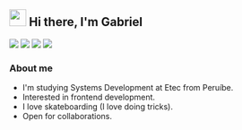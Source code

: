 <h2><img src="https://emojis.slackmojis.com/emojis/images/1570211625/6611/wave-animated.gif?1570211625" width="30"/> Hi there, I'm Gabriel</h2>

<p align="left">  
  <a href="https://www.linkedin.com/in/gabrielgamon/" target="_blank" alt="Linkedin">
  <img src="https://img.shields.io/badge/-LinkedIn-330F63?style=flat&logo=linkedin&logoColor=white"></a>

  <a href="https://twitter.com/yongmc_" target="_blank" alt="Twitter">
  <img src="https://img.shields.io/badge/-Twitter-330F63?style=flat&logo=twitter&logoColor=white"></a>
   
  <a href="https://medium.com/@youngPoet" target="_blank" alt="Medium">
  <img src="https://img.shields.io/badge/-Medium-330F63?style=flat&logo=medium&logoColor=white"></a>
  
  <a href="https://www.reddit.com/user/yongmc_" target="_blank" alt="Reddit">
  <img src="https://img.shields.io/badge/-Reddit-330F63?style=flat&logo=reddit&logoColor=white"></a>
</p>  

### About me

* I'm studying Systems Development at Etec from Peruíbe.
* Interested in frontend development.
* I love skateboarding (I love doing tricks).
* Open for collaborations.

